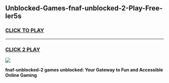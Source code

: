 
## Unblocked-Games-fnaf-unblocked-2-Play-Free-ler5s
<h3>
<a href="https://premium76.site?title=fnaf-unblocked-2&ref=12A">CLICK TO PLAY</a></h3>
<hr>

<h3>
<a href="https://premium76.site?title=fnaf-unblocked-2&ref=12A">CLICK 2 PLAY</a>
  
</h3>

<a href="https://premium76.site?title=fnaf-unblocked-2&ref=12A"><img src="https://clearcache.store/games.png"></a>


**fnaf-unblocked-2 games unblocked: Your Gateway to Fun and Accessible Online Gaming**
